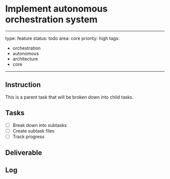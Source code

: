 # Implement autonomous orchestration system

---
type: feature
status: todo
area: core
priority: high
tags:
  - orchestration
  - autonomous
  - architecture
  - core
---


## Instruction
This is a parent task that will be broken down into child tasks.

## Tasks
- [ ] Break down into subtasks
- [ ] Create subtask files
- [ ] Track progress

## Deliverable

## Log
